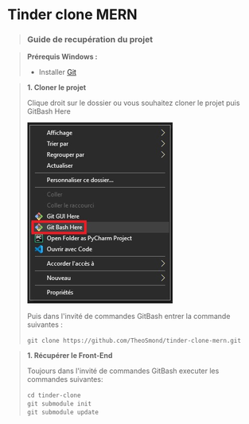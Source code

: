 # Tinder clone MERN # 

> ### Guide de recupération du projet

>**Prérequis Windows :**
>
>* Installer [Git](https://git-scm.com/download/win)

> **1. Cloner le projet**
> 
>Clique droit sur le dossier ou vous souhaitez cloner le projet puis GitBash Here
>
>![](/md_img/1.jpg)  
>
>Puis dans l'invité de commandes GitBash entrer la commande suivantes :
>
>`git clone https://github.com/TheoSmond/tinder-clone-mern.git`

> **1. Récupérer le Front-End**
> 
>Toujours dans l'invité de commandes GitBash executer les commandes suivantes:
>
>`cd tinder-clone`<br>`git submodule init`<br>`git submodule update`

